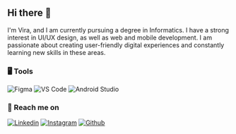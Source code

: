 ## Hi there 👋

I'm Vira, and I am currently pursuing a degree in Informatics. I have a strong interest in UI/UX design, as well as web and mobile development. I am passionate about creating user-friendly digital experiences and constantly learning new skills in these areas.<br>

### 🖥 Tools
![Figma](https://img.shields.io/badge/figma-%23F24E1E.svg?style=for-the-badge&logo=figma&logoColor=white)
![VS Code](https://img.shields.io/badge/VS_Code-%23007ACC.svg?style=for-the-badge&logo=visual-studio-code&logoColor=white)
![Android Studio](https://img.shields.io/badge/Android_Studio-%33CC5A.svg?style=for-the-badge&logo=android-studio&logoColor=white)<br>


<!--### Tech Stack

### Github Statistic
<p align="left">
<a href="[https://github.com/virasare]">
  <img height="120em" src="https://github-readme-stats-eight-theta.vercel.app/api?username=virasare&show_icons=true&theme=algolia&include_all_commits=true&count_private=true"/>
  <img height="120em" src="https://github-readme-stats-eight-theta.vercel.app/api/top-langs/?username=virasare&layout=compact&langs_count=8&theme=algolia"/>
</a>
</p>-->

### 📧 Reach me on

[![Linkedin](https://img.shields.io/badge/virasare%20-%230077B5.svg?&style=for-the-badge&logo=linkedin&logoColor=white)](https://www.linkedin.com/in/vira-sare-730840252/)
[![Instagram](https://img.shields.io/badge/vira_sare%20-%23E4405F.svg?&style=for-the-badge&logo=Instagram&logoColor=white)](https://www.linkedin.com/in/vira-sare-730840252/)
[![Github](https://img.shields.io/badge/virasare%20-%23121011.svg?&style=for-the-badge&logo=github&logoColor=white)](https://github.com/virasare)

<!--
**virasare/virasare** is a ✨ _special_ ✨ repository because its `README.md` (this file) appears on your GitHub profile.

Here are some ideas to get you started:

- 🔭 I’m currently working on ...
- 🌱 I’m currently learning ...
- 👯 I’m looking to collaborate on ...
- 🤔 I’m looking for help with ...
- 💬 Ask me about ...
- 📫 How to reach me: ...
- 😄 Pronouns: ...
- ⚡ Fun fact: ...
-->
